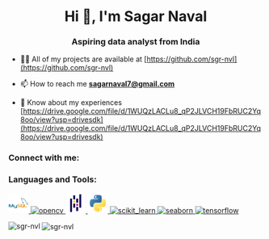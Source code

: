 <h1 align="center">Hi 👋, I'm Sagar Naval</h1>
<h3 align="center">Aspiring data analyst from India</h3>

- 👨‍💻 All of my projects are available at [https://github.com/sgr-nvl](https://github.com/sgr-nvl)

- 📫 How to reach me **sagarnaval7@gmail.com**

- 📄 Know about my experiences [https://drive.google.com/file/d/1WUQzLACLu8_qP2JLVCH19FbRUC2Yq8oo/view?usp=drivesdk](https://drive.google.com/file/d/1WUQzLACLu8_qP2JLVCH19FbRUC2Yq8oo/view?usp=drivesdk)

<h3 align="left">Connect with me:</h3>
<p align="left">
</p>

<h3 align="left">Languages and Tools:</h3>
<p align="left"> <a href="https://www.mysql.com/" target="_blank" rel="noreferrer"> <img src="https://raw.githubusercontent.com/devicons/devicon/master/icons/mysql/mysql-original-wordmark.svg" alt="mysql" width="40" height="40"/> </a> <a href="https://opencv.org/" target="_blank" rel="noreferrer"> <img src="https://www.vectorlogo.zone/logos/opencv/opencv-icon.svg" alt="opencv" width="40" height="40"/> </a> <a href="https://pandas.pydata.org/" target="_blank" rel="noreferrer"> <img src="https://raw.githubusercontent.com/devicons/devicon/2ae2a900d2f041da66e950e4d48052658d850630/icons/pandas/pandas-original.svg" alt="pandas" width="40" height="40"/> </a> <a href="https://www.python.org" target="_blank" rel="noreferrer"> <img src="https://raw.githubusercontent.com/devicons/devicon/master/icons/python/python-original.svg" alt="python" width="40" height="40"/> </a> <a href="https://scikit-learn.org/" target="_blank" rel="noreferrer"> <img src="https://upload.wikimedia.org/wikipedia/commons/0/05/Scikit_learn_logo_small.svg" alt="scikit_learn" width="40" height="40"/> </a> <a href="https://seaborn.pydata.org/" target="_blank" rel="noreferrer"> <img src="https://seaborn.pydata.org/_images/logo-mark-lightbg.svg" alt="seaborn" width="40" height="40"/> </a> <a href="https://www.tensorflow.org" target="_blank" rel="noreferrer"> <img src="https://www.vectorlogo.zone/logos/tensorflow/tensorflow-icon.svg" alt="tensorflow" width="40" height="40"/> </a> </p>

<p><img align="left" src="https://github-readme-stats.vercel.app/api/top-langs?username=sgr-nvl&show_icons=true&locale=en&layout=compact" alt="sgr-nvl" /></p>

<p>&nbsp;<img align="center" src="https://github-readme-stats.vercel.app/api?username=sgr-nvl&show_icons=true&locale=en" alt="sgr-nvl" /></p>

